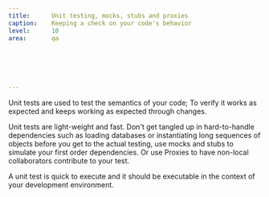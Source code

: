 ```yaml
---
title:      Unit testing, mocks, stubs and proxies
caption:    Keeping a check on your code's behavior
level:      10
area:       qa






---
```


Unit tests are used to test the semantics of your code; To verify it works as expected and keeps working as expected through changes.

Unit tests are light-weight and fast. Don't get tangled up in hard-to-handle dependencies such as loading databases or instantiating long sequences of objects before you get to the actual testing, use mocks and stubs to simulate your first order dependencies. Or use Proxies to have non-local collaborators contribute to your test.

A unit test is quick to execute and it should be executable in the context of your development environment.
